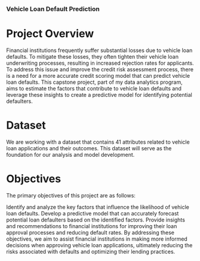 ### Vehicle Loan Default Prediction
# Project Overview
Financial institutions frequently suffer substantial losses due to vehicle loan defaults. To mitigate these losses, they often tighten their vehicle loan underwriting processes, resulting in increased rejection rates for applicants. To address this issue and improve the credit risk assessment process, there is a need for a more accurate credit scoring model that can predict vehicle loan defaults. This capstone project, part of my data analytics program, aims to estimate the factors that contribute to vehicle loan defaults and leverage these insights to create a predictive model for identifying potential defaulters.

# Dataset
We are working with a dataset that contains 41 attributes related to vehicle loan applications and their outcomes. This dataset will serve as the foundation for our analysis and model development.

# Objectives
The primary objectives of this project are as follows:

Identify and analyze the key factors that influence the likelihood of vehicle loan defaults.
Develop a predictive model that can accurately forecast potential loan defaulters based on the identified factors.
Provide insights and recommendations to financial institutions for improving their loan approval processes and reducing default rates.
By addressing these objectives, we aim to assist financial institutions in making more informed decisions when approving vehicle loan applications, ultimately reducing the risks associated with defaults and optimizing their lending practices.






